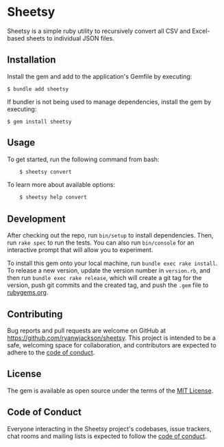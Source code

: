 # Sheetsy

Sheetsy is a simple ruby utility to recursively convert all CSV and Excel-based sheets to individual JSON files.

## Installation

Install the gem and add to the application's Gemfile by executing:

    $ bundle add sheetsy

If bundler is not being used to manage dependencies, install the gem by executing:

    $ gem install sheetsy

## Usage

To get started, run the following command from bash:

```bash
    $ sheetsy convert
```

To learn more about available options:

```bash
    $ sheetsy help convert
```

## Development

After checking out the repo, run `bin/setup` to install dependencies. Then, run `rake spec` to run the tests. You can also run `bin/console` for an interactive prompt that will allow you to experiment.

To install this gem onto your local machine, run `bundle exec rake install`. To release a new version, update the version number in `version.rb`, and then run `bundle exec rake release`, which will create a git tag for the version, push git commits and the created tag, and push the `.gem` file to [rubygems.org](https://rubygems.org).

## Contributing

Bug reports and pull requests are welcome on GitHub at https://github.com/ryanwjackson/sheetsy. This project is intended to be a safe, welcoming space for collaboration, and contributors are expected to adhere to the [code of conduct](https://github.com/ryanwjackson/sheetsy/blob/main/CODE_OF_CONDUCT.md).

## License

The gem is available as open source under the terms of the [MIT License](https://opensource.org/licenses/MIT).

## Code of Conduct

Everyone interacting in the Sheetsy project's codebases, issue trackers, chat rooms and mailing lists is expected to follow the [code of conduct](https://github.com/ryanwjackson/sheetsy/blob/main/CODE_OF_CONDUCT.md).
